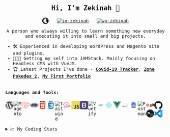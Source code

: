 <samp>
<h2 align="center">Hi, I'm Zekinah 👋</h2>
<p align="center">
<a href="https://www.zekinahlecaros.com/" target="blank"><img align="center" src=https://raw.githubusercontent.com/iconic/open-iconic/master/svg/globe.svg alt="zekinalecaros.com" height="20" width="20" /></a>
&emsp;
<a href="https://ph.linkedin.com/in/zekinah" target="blank"><img align="center" src=https://cdn.jsdelivr.net/npm/simple-icons@3.0.1/icons/linkedin.svg alt="in-zekinah" height="20" width="20" /></a>
  &emsp;
<a href="https://profiles.wordpress.org/zekinah/" target="blank"><img align="center" src=https://cdn.jsdelivr.net/npm/simple-icons@3.0.1/icons/wordpress.svg alt="wp-zekinah" height="20" width="20" /></a>
</p>
<p align="center">
A person who always willing to learn something new everyday and executing it into small and big projects.
</p>

- 🛠 Experienced in developing WordPress and Magento site and plugins.
- 👩🏻‍💻 Getting my self into JAMStack. Mainly focusing on Headless CMS with VueJS.
- 🏆 Latest Projects I've done - **[Covid-19 Tracker](https://github.com/zekinah/pandemiccovid-19)**, **[Zone Pokedex 2](https://github.com/zekinah/zone-pokedex2)**, **[My First Portfolio](https://github.com/zekinah/iamzekinah)** 
<br><br>

#### Languages and Tools:

<img align="left" alt="Wordpress" width="26px" src="https://raw.githubusercontent.com/github/explore/80688e429a7d4ef2fca1e82350fe8e3517d3494d/topics/wordpress/wordpress.png" />
<img align="left" alt="Magento" width="26px" src="https://avatars.githubusercontent.com/u/168457?s=26" />
<img align="left" alt="Laravel" width="26px" src="https://raw.githubusercontent.com/github/explore/56a826d05cf762b2b50ecbe7d492a839b04f3fbf/topics/laravel/laravel.png" />
<img align="left" alt="PHP" width="26px" src="https://raw.githubusercontent.com/github/explore/80688e429a7d4ef2fca1e82350fe8e3517d3494d/topics/php/php.png" />
<img align="left" alt="HTML5" width="26px" src="https://raw.githubusercontent.com/github/explore/80688e429a7d4ef2fca1e82350fe8e3517d3494d/topics/html/html.png" />
<img align="left" alt="CSS3" width="26px" src="https://raw.githubusercontent.com/github/explore/80688e429a7d4ef2fca1e82350fe8e3517d3494d/topics/css/css.png" />
<img align="left" alt="Tailwind" width="26px" src="https://avatars.githubusercontent.com/u/67109815?s=26" />
<img align="left" alt="Sass" width="26px" src="https://raw.githubusercontent.com/github/explore/80688e429a7d4ef2fca1e82350fe8e3517d3494d/topics/sass/sass.png" />
<img align="left" alt="JavaScript" width="26px" src="https://raw.githubusercontent.com/github/explore/80688e429a7d4ef2fca1e82350fe8e3517d3494d/topics/javascript/javascript.png" />
<img align="left" alt="Bootstrap" width="26px" src="https://raw.githubusercontent.com/github/explore/80688e429a7d4ef2fca1e82350fe8e3517d3494d/topics/bootstrap/bootstrap.png" />
<img align="left" alt="Vuetify" width="26px" src="https://avatars.githubusercontent.com/u/22138497?s=26" />
<img align="left" alt="JavaScript" width="26px" src="https://raw.githubusercontent.com/github/explore/80688e429a7d4ef2fca1e82350fe8e3517d3494d/topics/jquery/jquery.png" />
<img align="left" alt="React" width="26px" src="https://raw.githubusercontent.com/github/explore/80688e429a7d4ef2fca1e82350fe8e3517d3494d/topics/react/react.png" />
<img align="left" alt="Vue" width="26px" src="https://raw.githubusercontent.com/github/explore/80688e429a7d4ef2fca1e82350fe8e3517d3494d/topics/vue/vue.png" />
<img align="left" alt="MySQL" width="26px" src="https://raw.githubusercontent.com/github/explore/80688e429a7d4ef2fca1e82350fe8e3517d3494d/topics/mysql/mysql.png" />
<img align="left" alt="SQL" width="26px" src="https://raw.githubusercontent.com/github/explore/80688e429a7d4ef2fca1e82350fe8e3517d3494d/topics/sql/sql.png" />
<img align="left" alt="Postman" width="26px" src="https://avatars.githubusercontent.com/u/10251060?s=26" />
<img align="left" alt="Git" width="26px" src="https://raw.githubusercontent.com/github/explore/80688e429a7d4ef2fca1e82350fe8e3517d3494d/topics/git/git.png" />
<img align="left" alt="GitHub" width="26px" src="https://raw.githubusercontent.com/github/explore/78df643247d429f6cc873026c0622819ad797942/topics/github/github.png" />
<img align="left" alt="Terminal" width="26px" src="https://raw.githubusercontent.com/github/explore/80688e429a7d4ef2fca1e82350fe8e3517d3494d/topics/terminal/terminal.png" />
<img align="left" alt="Visual Studio Code" width="26px" src="https://raw.githubusercontent.com/github/explore/80688e429a7d4ef2fca1e82350fe8e3517d3494d/topics/visual-studio-code/visual-studio-code.png" />


<br><br><br><br>

<details>
    <summary>📈 My Coding Stats</summary>

<!--START_SECTION:waka-->
![Code Time](http://img.shields.io/badge/Code%20Time-3%2C887%20hrs%201%20min-blue)

**🐱 My GitHub Data** 

> 📦 219.5 kB Used in GitHub's Storage 
 > 
> 🏆 104 Contributions in the Year 2024
 > 
> 🚫 Not Opted to Hire
 > 
> 📜 30 Public Repositories 
 > 
> 🔑 42 Private Repositories 
 > 
**I'm a Night 🦉** 

```text
🌞 Morning                481 commits         ██░░░░░░░░░░░░░░░░░░░░░░░   08.34 % 
🌆 Daytime                1714 commits        ███████░░░░░░░░░░░░░░░░░░   29.73 % 
🌃 Evening                2305 commits        ██████████░░░░░░░░░░░░░░░   39.98 % 
🌙 Night                  1266 commits        █████░░░░░░░░░░░░░░░░░░░░   21.96 % 
```
📅 **I'm Most Productive on Sunday** 

```text
Monday                   709 commits         ███░░░░░░░░░░░░░░░░░░░░░░   12.30 % 
Tuesday                  627 commits         ███░░░░░░░░░░░░░░░░░░░░░░   10.87 % 
Wednesday                708 commits         ███░░░░░░░░░░░░░░░░░░░░░░   12.28 % 
Thursday                 673 commits         ███░░░░░░░░░░░░░░░░░░░░░░   11.67 % 
Friday                   885 commits         ████░░░░░░░░░░░░░░░░░░░░░   15.35 % 
Saturday                 1035 commits        ████░░░░░░░░░░░░░░░░░░░░░   17.95 % 
Sunday                   1129 commits        █████░░░░░░░░░░░░░░░░░░░░   19.58 % 
```


📊 **This Week I Spent My Time On** 

```text
💬 Programming Languages: 
PHP                      18 hrs 15 mins      ███████████████████░░░░░░   77.76 % 
JavaScript               3 hrs 34 mins       ████░░░░░░░░░░░░░░░░░░░░░   15.22 % 
CSS                      1 hr 5 mins         █░░░░░░░░░░░░░░░░░░░░░░░░   04.64 % 
Other                    33 mins             █░░░░░░░░░░░░░░░░░░░░░░░░   02.38 % 
Text                     0 secs              ░░░░░░░░░░░░░░░░░░░░░░░░░   00.00 % 
```

**I Mostly Code in PHP** 

```text
PHP                      40 repos            ████████████████░░░░░░░░░   62.50 % 
JavaScript               7 repos             ███░░░░░░░░░░░░░░░░░░░░░░   10.94 % 
CSS                      7 repos             ███░░░░░░░░░░░░░░░░░░░░░░   10.94 % 
HTML                     6 repos             ██░░░░░░░░░░░░░░░░░░░░░░░   09.38 % 
Vue                      4 repos             ██░░░░░░░░░░░░░░░░░░░░░░░   06.25 % 
```




 Last Updated on 06/02/2024 00:50:07 UTC
<!--END_SECTION:waka-->
</details>
</samp>
